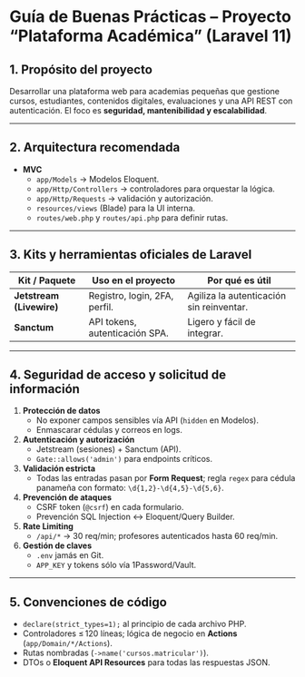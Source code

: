# Guía de Buenas Prácticas – Proyecto “Plataforma Académica” (Laravel 11)

## 1. Propósito del proyecto

Desarrollar una plataforma web para academias pequeñas que gestione cursos, estudiantes, contenidos digitales, evaluaciones y una API REST con autenticación. El foco es **seguridad, mantenibilidad y escalabilidad**.

---

## 2. Arquitectura recomendada

- **MVC**
  - `app/Models` → Modelos Eloquent.
  - `app/Http/Controllers` → controladores para orquestar la lógica.
  - `app/Http/Requests` → validación y autorización.
  - `resources/views` (Blade) para la UI interna.
  - `routes/web.php` y `routes/api.php` para definir rutas.

---

## 3. Kits y herramientas oficiales de Laravel

| Kit / Paquete            | Uso en el proyecto             | Por qué es útil                          |
| ------------------------ | ------------------------------ | ---------------------------------------- |
| **Jetstream (Livewire)** | Registro, login, 2FA, perfil.  | Agiliza la autenticación sin reinventar. |
| **Sanctum**              | API tokens, autenticación SPA. | Ligero y fácil de integrar.              |

---

## 4. Seguridad de acceso y solicitud de información

1. **Protección de datos**
   - No exponer campos sensibles vía API (`hidden` en Modelos).
   - Enmascarar cédulas y correos en logs.
2. **Autenticación y autorización**
   - Jetstream (sesiones) + Sanctum (API).
   - `Gate::allows('admin')` para endpoints críticos.
3. **Validación estricta**
   - Todas las entradas pasan por **Form Request**; regla `regex` para cédula panameña con formato: `\d{1,2}-\d{4,5}-\d{5,6}`.
4. **Prevención de ataques**
   - CSRF token (`@csrf`) en cada formulario.
   - Prevención SQL Injection ↔ Eloquent/Query Builder.
5. **Rate Limiting**
   - `/api/*` → 30 req/min; profesores autenticados hasta 60 req/min.
6. **Gestión de claves**
   - `.env` jamás en Git.
   - `APP_KEY` y tokens sólo vía 1Password/Vault.

---

## 5. Convenciones de código

- `declare(strict_types=1);` al principio de cada archivo PHP.
- Controladores ≤ 120 líneas; lógica de negocio en **Actions** (`app/Domain/*/Actions`).
- Rutas nombradas (`->name('cursos.matricular')`).
- DTOs o **Eloquent API Resources** para todas las respuestas JSON.
